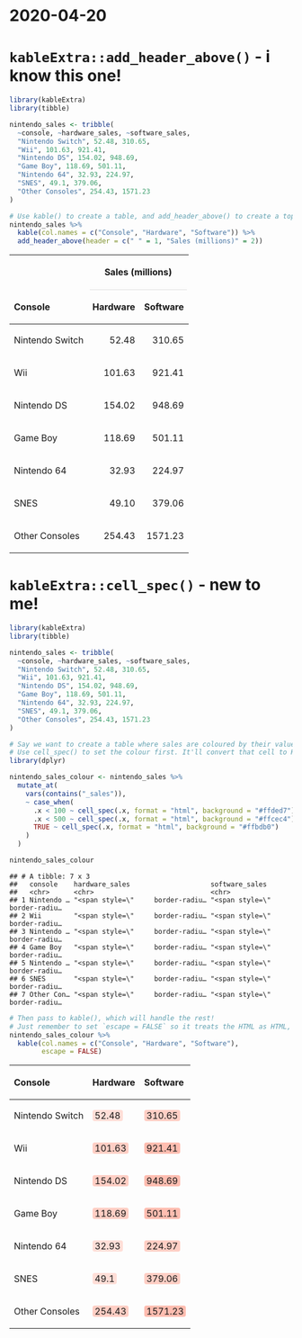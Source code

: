 2020-04-20
================

# `kableExtra::add_header_above()` - i know this one\!

``` r
library(kableExtra)
library(tibble)

nintendo_sales <- tribble(
  ~console, ~hardware_sales, ~software_sales,
  "Nintendo Switch", 52.48, 310.65,
  "Wii", 101.63, 921.41,
  "Nintendo DS", 154.02, 948.69,
  "Game Boy", 118.69, 501.11,
  "Nintendo 64", 32.93, 224.97,
  "SNES", 49.1, 379.06,
  "Other Consoles", 254.43, 1571.23
)

# Use kable() to create a table, and add_header_above() to create a top header spanning the last two columns!
nintendo_sales %>%
  kable(col.names = c("Console", "Hardware", "Software")) %>%
  add_header_above(header = c(" " = 1, "Sales (millions)" = 2))
```

<table>

<thead>

<tr>

<th style="border-bottom:hidden" colspan="1">

</th>

<th style="border-bottom:hidden; padding-bottom:0; padding-left:3px;padding-right:3px;text-align: center; " colspan="2">

<div style="border-bottom: 1px solid #ddd; padding-bottom: 5px; ">

Sales (millions)

</div>

</th>

</tr>

<tr>

<th style="text-align:left;">

Console

</th>

<th style="text-align:right;">

Hardware

</th>

<th style="text-align:right;">

Software

</th>

</tr>

</thead>

<tbody>

<tr>

<td style="text-align:left;">

Nintendo Switch

</td>

<td style="text-align:right;">

52.48

</td>

<td style="text-align:right;">

310.65

</td>

</tr>

<tr>

<td style="text-align:left;">

Wii

</td>

<td style="text-align:right;">

101.63

</td>

<td style="text-align:right;">

921.41

</td>

</tr>

<tr>

<td style="text-align:left;">

Nintendo DS

</td>

<td style="text-align:right;">

154.02

</td>

<td style="text-align:right;">

948.69

</td>

</tr>

<tr>

<td style="text-align:left;">

Game Boy

</td>

<td style="text-align:right;">

118.69

</td>

<td style="text-align:right;">

501.11

</td>

</tr>

<tr>

<td style="text-align:left;">

Nintendo 64

</td>

<td style="text-align:right;">

32.93

</td>

<td style="text-align:right;">

224.97

</td>

</tr>

<tr>

<td style="text-align:left;">

SNES

</td>

<td style="text-align:right;">

49.10

</td>

<td style="text-align:right;">

379.06

</td>

</tr>

<tr>

<td style="text-align:left;">

Other Consoles

</td>

<td style="text-align:right;">

254.43

</td>

<td style="text-align:right;">

1571.23

</td>

</tr>

</tbody>

</table>

# `kableExtra::cell_spec()` - new to me\!

``` r
library(kableExtra)
library(tibble)

nintendo_sales <- tribble(
  ~console, ~hardware_sales, ~software_sales,
  "Nintendo Switch", 52.48, 310.65,
  "Wii", 101.63, 921.41,
  "Nintendo DS", 154.02, 948.69,
  "Game Boy", 118.69, 501.11,
  "Nintendo 64", 32.93, 224.97,
  "SNES", 49.1, 379.06,
  "Other Consoles", 254.43, 1571.23
)

# Say we want to create a table where sales are coloured by their value
# Use cell_spec() to set the colour first. It'll convert that cell to HTML (or latex if you're writing to PDF)
library(dplyr)

nintendo_sales_colour <- nintendo_sales %>%
  mutate_at(
    vars(contains("_sales")),
    ~ case_when(
      .x < 100 ~ cell_spec(.x, format = "html", background = "#ffded7"),
      .x < 500 ~ cell_spec(.x, format = "html", background = "#ffcec4"),
      TRUE ~ cell_spec(.x, format = "html", background = "#ffbdb0")
    )
  )

nintendo_sales_colour
```

    ## # A tibble: 7 x 3
    ##   console    hardware_sales                    software_sales                   
    ##   <chr>      <chr>                             <chr>                            
    ## 1 Nintendo … "<span style=\"     border-radiu… "<span style=\"     border-radiu…
    ## 2 Wii        "<span style=\"     border-radiu… "<span style=\"     border-radiu…
    ## 3 Nintendo … "<span style=\"     border-radiu… "<span style=\"     border-radiu…
    ## 4 Game Boy   "<span style=\"     border-radiu… "<span style=\"     border-radiu…
    ## 5 Nintendo … "<span style=\"     border-radiu… "<span style=\"     border-radiu…
    ## 6 SNES       "<span style=\"     border-radiu… "<span style=\"     border-radiu…
    ## 7 Other Con… "<span style=\"     border-radiu… "<span style=\"     border-radiu…

``` r
# Then pass to kable(), which will handle the rest!
# Just remember to set `escape = FALSE` so it treats the HTML as HTML, and not regular text!
nintendo_sales_colour %>%
  kable(col.names = c("Console", "Hardware", "Software"),
        escape = FALSE)
```

<table>

<thead>

<tr>

<th style="text-align:left;">

Console

</th>

<th style="text-align:left;">

Hardware

</th>

<th style="text-align:left;">

Software

</th>

</tr>

</thead>

<tbody>

<tr>

<td style="text-align:left;">

Nintendo
Switch

</td>

<td style="text-align:left;">

<span style="     border-radius: 4px; padding-right: 4px; padding-left: 4px; background-color: #ffded7 !important;">52.48</span>

</td>

<td style="text-align:left;">

<span style="     border-radius: 4px; padding-right: 4px; padding-left: 4px; background-color: #ffcec4 !important;">310.65</span>

</td>

</tr>

<tr>

<td style="text-align:left;">

Wii

</td>

<td style="text-align:left;">

<span style="     border-radius: 4px; padding-right: 4px; padding-left: 4px; background-color: #ffcec4 !important;">101.63</span>

</td>

<td style="text-align:left;">

<span style="     border-radius: 4px; padding-right: 4px; padding-left: 4px; background-color: #ffbdb0 !important;">921.41</span>

</td>

</tr>

<tr>

<td style="text-align:left;">

Nintendo
DS

</td>

<td style="text-align:left;">

<span style="     border-radius: 4px; padding-right: 4px; padding-left: 4px; background-color: #ffcec4 !important;">154.02</span>

</td>

<td style="text-align:left;">

<span style="     border-radius: 4px; padding-right: 4px; padding-left: 4px; background-color: #ffbdb0 !important;">948.69</span>

</td>

</tr>

<tr>

<td style="text-align:left;">

Game
Boy

</td>

<td style="text-align:left;">

<span style="     border-radius: 4px; padding-right: 4px; padding-left: 4px; background-color: #ffcec4 !important;">118.69</span>

</td>

<td style="text-align:left;">

<span style="     border-radius: 4px; padding-right: 4px; padding-left: 4px; background-color: #ffbdb0 !important;">501.11</span>

</td>

</tr>

<tr>

<td style="text-align:left;">

Nintendo
64

</td>

<td style="text-align:left;">

<span style="     border-radius: 4px; padding-right: 4px; padding-left: 4px; background-color: #ffded7 !important;">32.93</span>

</td>

<td style="text-align:left;">

<span style="     border-radius: 4px; padding-right: 4px; padding-left: 4px; background-color: #ffcec4 !important;">224.97</span>

</td>

</tr>

<tr>

<td style="text-align:left;">

SNES

</td>

<td style="text-align:left;">

<span style="     border-radius: 4px; padding-right: 4px; padding-left: 4px; background-color: #ffded7 !important;">49.1</span>

</td>

<td style="text-align:left;">

<span style="     border-radius: 4px; padding-right: 4px; padding-left: 4px; background-color: #ffcec4 !important;">379.06</span>

</td>

</tr>

<tr>

<td style="text-align:left;">

Other
Consoles

</td>

<td style="text-align:left;">

<span style="     border-radius: 4px; padding-right: 4px; padding-left: 4px; background-color: #ffcec4 !important;">254.43</span>

</td>

<td style="text-align:left;">

<span style="     border-radius: 4px; padding-right: 4px; padding-left: 4px; background-color: #ffbdb0 !important;">1571.23</span>

</td>

</tr>

</tbody>

</table>
